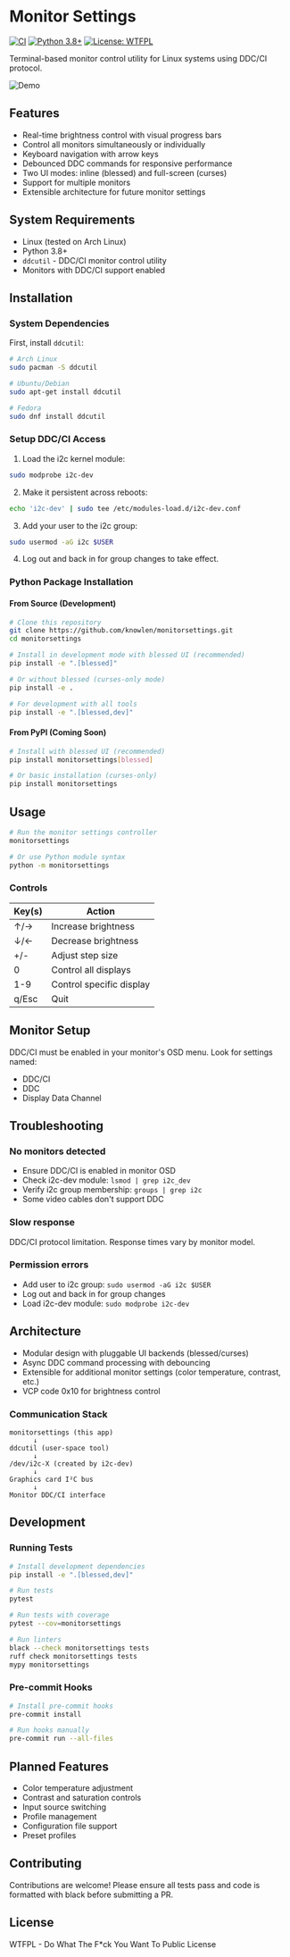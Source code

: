 # Monitor Settings

[![CI](https://github.com/knowlen/monitorsettings/actions/workflows/ci.yml/badge.svg)](https://github.com/knowlen/monitorsettings/actions/workflows/ci.yml)
[![Python 3.8+](https://img.shields.io/badge/python-3.8+-blue.svg)](https://www.python.org/downloads/)
[![License: WTFPL](https://img.shields.io/badge/License-WTFPL-brightgreen.svg)](http://www.wtfpl.net/about/)

Terminal-based monitor control utility for Linux systems using DDC/CI protocol.

![Demo](assets/demo.gif)



## Features

- Real-time brightness control with visual progress bars
- Control all monitors simultaneously or individually
- Keyboard navigation with arrow keys
- Debounced DDC commands for responsive performance
- Two UI modes: inline (blessed) and full-screen (curses)
- Support for multiple monitors
- Extensible architecture for future monitor settings

## System Requirements

- Linux (tested on Arch Linux)
- Python 3.8+
- `ddcutil` - DDC/CI monitor control utility
- Monitors with DDC/CI support enabled

## Installation

### System Dependencies

First, install `ddcutil`:

```bash
# Arch Linux
sudo pacman -S ddcutil

# Ubuntu/Debian
sudo apt-get install ddcutil

# Fedora
sudo dnf install ddcutil
```

### Setup DDC/CI Access

1. Load the i2c kernel module:
```bash
sudo modprobe i2c-dev
```

2. Make it persistent across reboots:
```bash
echo 'i2c-dev' | sudo tee /etc/modules-load.d/i2c-dev.conf
```

3. Add your user to the i2c group:
```bash
sudo usermod -aG i2c $USER
```

4. Log out and back in for group changes to take effect.

### Python Package Installation

#### From Source (Development)

```bash
# Clone this repository
git clone https://github.com/knowlen/monitorsettings.git
cd monitorsettings

# Install in development mode with blessed UI (recommended)
pip install -e ".[blessed]"

# Or without blessed (curses-only mode)
pip install -e .

# For development with all tools
pip install -e ".[blessed,dev]"
```

#### From PyPI (Coming Soon)

```bash
# Install with blessed UI (recommended)
pip install monitorsettings[blessed]

# Or basic installation (curses-only)
pip install monitorsettings
```

## Usage

```bash
# Run the monitor settings controller
monitorsettings

# Or use Python module syntax
python -m monitorsettings
```

### Controls

| Key(s) | Action |
|--------|--------|
| ↑/→ | Increase brightness |
| ↓/← | Decrease brightness |
| +/- | Adjust step size |
| 0 | Control all displays |
| 1-9 | Control specific display |
| q/Esc | Quit |

## Monitor Setup

DDC/CI must be enabled in your monitor's OSD menu. Look for settings named:
- DDC/CI
- DDC
- Display Data Channel

## Troubleshooting

### No monitors detected
- Ensure DDC/CI is enabled in monitor OSD
- Check i2c-dev module: `lsmod | grep i2c_dev`
- Verify i2c group membership: `groups | grep i2c`
- Some video cables don't support DDC

### Slow response
DDC/CI protocol limitation. Response times vary by monitor model.

### Permission errors
- Add user to i2c group: `sudo usermod -aG i2c $USER`
- Log out and back in for group changes
- Load i2c-dev module: `sudo modprobe i2c-dev`

## Architecture

- Modular design with pluggable UI backends (blessed/curses)
- Async DDC command processing with debouncing
- Extensible for additional monitor settings (color temperature, contrast, etc.)
- VCP code 0x10 for brightness control

### Communication Stack

```
monitorsettings (this app)
      ↓
ddcutil (user-space tool)
      ↓
/dev/i2c-X (created by i2c-dev)
      ↓
Graphics card I²C bus
      ↓
Monitor DDC/CI interface
```

## Development

### Running Tests

```bash
# Install development dependencies
pip install -e ".[blessed,dev]"

# Run tests
pytest

# Run tests with coverage
pytest --cov=monitorsettings

# Run linters
black --check monitorsettings tests
ruff check monitorsettings tests
mypy monitorsettings
```

### Pre-commit Hooks

```bash
# Install pre-commit hooks
pre-commit install

# Run hooks manually
pre-commit run --all-files
```

## Planned Features

- Color temperature adjustment
- Contrast and saturation controls
- Input source switching
- Profile management
- Configuration file support
- Preset profiles

## Contributing

Contributions are welcome! Please ensure all tests pass and code is formatted with black before submitting a PR.

## License

WTFPL - Do What The F*ck You Want To Public License

